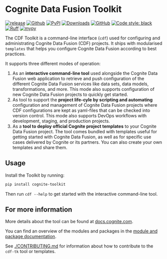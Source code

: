 # Cognite Data Fusion Toolkit

[![release](https://img.shields.io/github/actions/workflow/status/cognitedata/toolkit/release.yaml?style=for-the-badge)](https://github.com/cognitedata/toolkit/actions/workflows/release.yaml)
[![Github](https://shields.io/badge/github-cognite/toolkit-green?logo=github&style=for-the-badge)](https://github.com/cognitedata/toolkit)
[![PyPI](https://img.shields.io/pypi/v/cognite-toolkit?style=for-the-badge)](https://pypi.org/project/cognite-toolkit/)
[![Downloads](https://img.shields.io/pypi/dm/cognite-toolkit?style=for-the-badge)](https://pypistats.org/packages/cognite-toolkit)
[![GitHub](https://img.shields.io/github/license/cognitedata/toolkit?style=for-the-badge)](https://github.com/cognitedata/toolkit/blob/master/LICENSE)
[![Code style: black](https://img.shields.io/badge/code%20style-black-000000.svg?style=for-the-badge)](https://github.com/ambv/black)
[![Ruff](https://img.shields.io/endpoint?url=https://raw.githubusercontent.com/astral-sh/ruff/main/assets/badge/v2.json&style=for-the-badge)](https://github.com/astral-sh/ruff)
[![mypy](https://img.shields.io/badge/mypy-checked-000000.svg?style=for-the-badge&color=blue)](http://mypy-lang.org)

The CDF Toolkit is a command-line interface (`cdf`) used for configuring and administrating
Cognite Data Fusion (CDF) projects. It ships with modularised `templates` that helps you
configure Cognite Data Fusion according to best practices.

It supports three different modes of operation:

1. As an **interactive command-line tool** used alongside the Cognite Data Fusion web application to retrieve and
   push configuration of the different Cognite Data Fusion services like data sets, data models, transformations,
   and more. This mode also supports configuration of new Cognite Data Fusion projects to quickly get started.
2. As tool to support the **project life-cyle by scripting and automating** configuration and management of Cognite Data
   Fusion projects where CDF configurations are kept as yaml-files that can be checked into version
   control. This mode also supports DevOps workflows with development, staging, and production projects.
3. As a **tool to deploy official Cognite project templates** to your Cognite Data Fusion project. The tool comes
   bundled with templates useful for getting started with Cognite Data Fusion, as well as for specific use cases
   delivered by Cognite or its partners. You can also create your own templates and share them.

## Usage

Install the Toolkit by running:

```bash
pip install cognite-toolkit
```

Then run `cdf --help` to get started with the interactive command-line tool.

## For more information

More details about the tool can be found at
[docs.cognite.com](https://docs.cognite.com/cdf/deploy/cdf_toolkit/).

You can find an overview of the modules and packages in the
[module and package documentation](https://docs.cognite.com/cdf/deploy/cdf_toolkit/references/module_reference).

See [./CONTRIBUTING.md](./CONTRIBUTING.md) for information about how to contribute to the `cdf-tk` tool or
templates.
